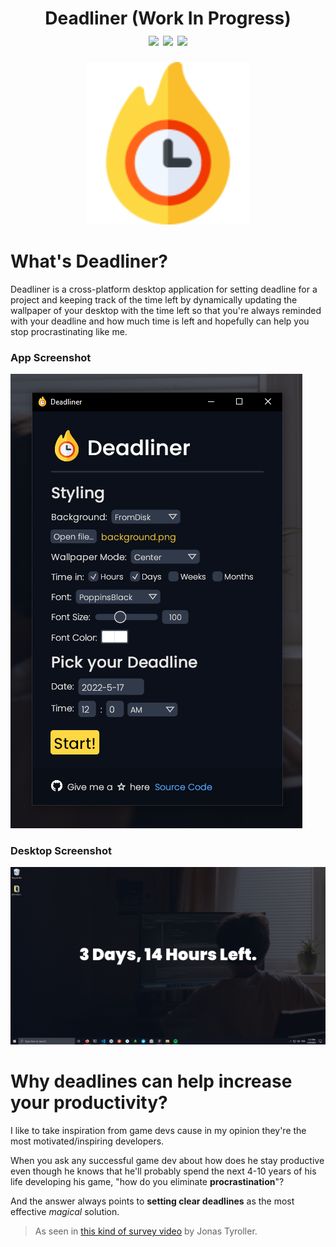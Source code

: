 <h1 align="center">Deadliner (Work In Progress)
<div align="center">
<img src="https://github.com/YassinEldeeb/deadliner/actions/workflows/Tests.yml/badge.svg"/>
<img src="https://img.shields.io/badge/PRs-welcome-brightgreen.svg"/>
<img src="https://img.shields.io/badge/license-MIT-blue"/>
</div>
</h1>
  
<p align="center"><img width="260px" src="https://github.com/YassinEldeeb/deadliner/blob/a57be0a27e3de2034f6a61a100db6168b2fab147/assets/icon.png"/></p>

# What's Deadliner?
Deadliner is a cross-platform desktop application for setting deadline for a project and keeping track of the time left by dynamically updating the wallpaper of your desktop with the time left so that you're always reminded with your deadline and how much time is left and hopefully can help you stop procrastinating like me.

### App Screenshot
![Screenshot](https://github.com/YassinEldeeb/deadliner/blob/main/.github/images/app-gui.png)

### Desktop Screenshot
![Screenshot](https://github.com/YassinEldeeb/deadliner/blob/main/.github/images/screenshot.png)

# Why deadlines can help increase your productivity?

I like to take inspiration from game devs cause in my opinion they're the most motivated/inspiring developers.

When you ask any successful game dev about how does he stay productive even though he knows that he'll probably spend the next 4-10 years of his life developing his game, "how do you eliminate **procrastination**"?

And the answer always points to **setting clear deadlines** as the most effective *magical* solution.

> As seen in [this kind of survey video](https://www.youtube.com/watch?v=PzdGhVzQmJ8) by Jonas Tyroller.

